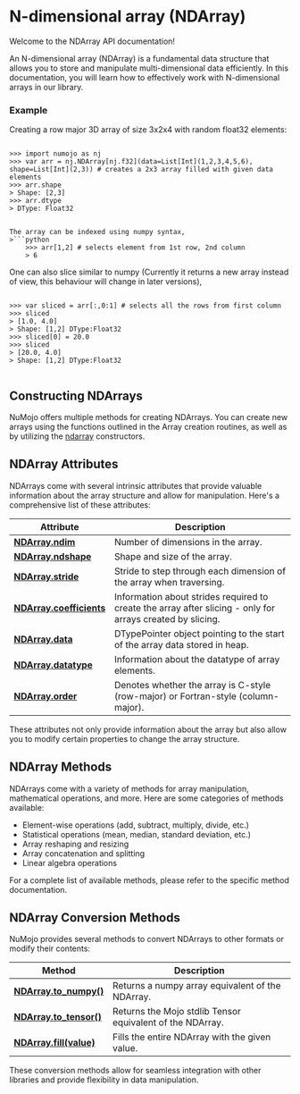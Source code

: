 # N-dimensional array (NDArray)

Welcome to the NDArray API documentation!

An N-dimensional array (NDArray) is a fundamental data structure that allows you to store and manipulate multi-dimensional data efficiently. In this documentation, you will learn how to effectively work with N-dimensional arrays in our library.

### Example
Creating a row major 3D array of size 3x2x4 with random float32 elements:
>```python
    >>> import numojo as nj
    >>> var arr = nj.NDArray[nj.f32](data=List[Int](1,2,3,4,5,6), shape=List[Int](2,3)) # creates a 2x3 array filled with given data elements
    >>> arr.shape 
    > Shape: [2,3]
    >>> arr.dtype
    > DType: Float32
```

The array can be indexed using numpy syntax,
>```python
    >>> arr[1,2] # selects element from 1st row, 2nd column
    > 6
```

One can also slice similar to numpy (Currently it returns a new array instead of view, this behaviour will change in later versions),
>```python
    >>> var sliced = arr[:,0:1] # selects all the rows from first column
    >>> sliced
    > [1.0, 4.0]
    > Shape: [1,2] DType:Float32
    >>> sliced[0] = 20.0
    >>> sliced
    > [20.0, 4.0]
    > Shape: [1,2] DType:Float32
>```

## Constructing NDArrays

NuMojo offers multiple methods for creating NDArrays. You can create new arrays using the functions outlined in the Array creation routines, as well as by utilizing the [ndarray](./ndarrayconstructors.md) constructors.

## NDArray Attributes

NDArrays come with several intrinsic attributes that provide valuable information about the array structure and allow for manipulation. Here's a comprehensive list of these attributes:

| Attribute | Description |
|-----------|-------------|
| **[NDArray.ndim](./attributes.md#ndim)** | Number of dimensions in the array. |
| **[NDArray.ndshape](./attributes.md#nshape)** | Shape and size of the array. |
| **[NDArray.stride](./attributes.md#stride)** | Stride to step through each dimension of the array when traversing. |
| **[NDArray.coefficients](./attributes.md#coefficients)** | Information about strides required to create the array after slicing - only for arrays created by slicing. |
| **[NDArray.data](./attributes.md#data)** | DTypePointer object pointing to the start of the array data stored in heap. |
| **[NDArray.datatype](./attributes.md#datatype)** | Information about the datatype of array elements. |
| **[NDArray.order](./attributes.md#order)** | Denotes whether the array is C-style (row-major) or Fortran-style (column-major). |

These attributes not only provide information about the array but also allow you to modify certain properties to change the array structure.

## NDArray Methods

NDArrays come with a variety of methods for array manipulation, mathematical operations, and more. Here are some categories of methods available:

- Element-wise operations (add, subtract, multiply, divide, etc.)
- Statistical operations (mean, median, standard deviation, etc.)
- Array reshaping and resizing
- Array concatenation and splitting
- Linear algebra operations

For a complete list of available methods, please refer to the specific method documentation.

## NDArray Conversion Methods

NuMojo provides several methods to convert NDArrays to other formats or modify their contents:

| Method | Description |
|--------|-------------|
| **[NDArray.to_numpy()]()** | Returns a numpy array equivalent of the NDArray. |
| **[NDArray.to_tensor()]()** | Returns the Mojo stdlib Tensor equivalent of the NDArray. |
| **[NDArray.fill(value)]()** | Fills the entire NDArray with the given value. |

These conversion methods allow for seamless integration with other libraries and provide flexibility in data manipulation.
